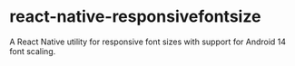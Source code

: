 # react-native-responsivefontsize
A React Native utility for responsive font sizes with support for Android 14 font scaling.
